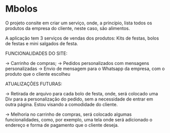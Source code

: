 # Mbolos

O projeto consite em criar um serviço, onde, a princípio, lista todos os produtos da empresa do cliente, neste caso, são alimentos.

A aplicação tem 3 serviços de vendas dos produtos: Kits de festas, bolos de festas e mini salgados de festa.

FUNCIONALIDADES DO SITE:

-> Carrinho de compras;
-> Pedidos personalizados com mensagens personalizadas
-> Envio de mensagem para o Whatsapp da empresa, com o produto que o cliente escolheu


ATUALIZAÇÕES FUTURAS:

-> Retirada de arquivo para cada bolo de festa, onde, será colocado uma Div para a personalização do pedido, sem a necessidade de entrar em outra página. Estou visando a comodidade do cliente.

-> Melhoria no carrinho de compras, será colocado algumas funcionalidades, como, por exemplo, uma tela onde será adicionado o endereço e forma de pagamento que o cliente deseja.